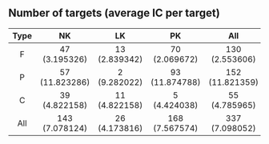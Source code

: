 ## Number of targets (average IC per target) ##
| Type |      NK         |       LK       |        PK       |        All      |
| :--: |     :--:        |      :--:      |       :--:      |       :--:      |
|   F  | 47 (3.195326) | 13 (2.839342) | 70 (2.069672) | 130 (2.553606) |
|   P  | 57 (11.823286) | 2 (9.282022) | 93 (11.874788) | 152 (11.821359) |
|   C  | 39 (4.822158) | 11 (4.822158) | 5 (4.424038) | 55 (4.785965) |
|  All | 143 (7.078124) | 26 (4.173816) | 168 (7.567574) | 337 (7.098052) |
